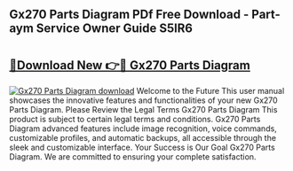 ## Gx270 Parts Diagram PDf Free Download - Part-aym Service Owner Guide S5lR6

# <h2><a href="http://dfkbjmu.blite.top/?on=Gx270+Parts+Diagram">🔗Download New 👉🔴 Gx270 Parts Diagram</a></h2>

[![Gx270 Parts Diagram download](https://i.imgur.com/lujVjoI.png)](http://dfkbjmu.blite.top/?on=Gx270+Parts+Diagram)
Welcome to the Future This user manual showcases the innovative features and functionalities of your new Gx270 Parts Diagram. Please Review the Legal Terms Gx270 Parts Diagram This product is subject to certain legal terms and conditions. Gx270 Parts Diagram advanced features include image recognition, voice commands, customizable profiles, and automatic backups, all accessible through the sleek and customizable interface. Your Success is Our Goal Gx270 Parts Diagram. We are committed to ensuring your complete satisfaction.
